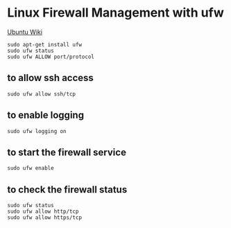 # Linux Firewall Management with ufw

[Ubuntu Wiki](https://wiki.ubuntu.com/UncomplicatedFirewall)  

`sudo apt-get install ufw`  
`sudo ufw status`  
`sudo ufw ALLOW port/protocol`  

## to allow ssh access

`sudo ufw allow ssh/tcp`

## to enable logging

`sudo ufw logging on`

## to start the firewall service

`sudo ufw enable`

## to check the firewall status

`sudo ufw status`  
`sudo ufw allow http/tcp`  
`sudo ufw allow https/tcp`  
